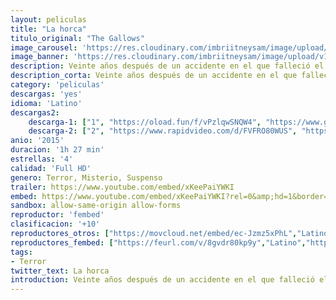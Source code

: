 ```yaml
---
layout: peliculas
title: "La horca"
titulo_original: "The Gallows"
image_carousel: 'https://res.cloudinary.com/imbriitneysam/image/upload/v1546806379/horca-poster-min.jpg'
image_banner: 'https://res.cloudinary.com/imbriitneysam/image/upload/v1546806385/horca-banner-min.jpg'
description: Veinte años después de un accidente en el que falleció el protagonista de una obra de teatro de instituto, los estudiantes de este centro situado en un pequeño pueblo deciden resucitar la fallida producción teatral con la intención de rendir un homenaje en el aniversario de la tragedia, pero al final descubren que habría sido mejor dejar las cosas como estaban.
description_corta: Veinte años después de un accidente en el que falleció el protagonista de una obra de teatro de instituto, los estudiantes de este centro situado en un pequeño pueblo deciden resucitar la fallida producción teatral con la..
category: 'peliculas'
descargas: 'yes'
idioma: 'Latino'
descargas2:
    descarga-1: ["1", "https://oload.fun/f/vPzlqwSNQW4", "https://www.google.com/s2/favicons?domain=openload.co","OpenLoad","https://res.cloudinary.com/imbriitneysam/image/upload/v1541473684/mexico.png", "Latino", "Full HD"]
    descarga-2: ["2", "https://www.rapidvideo.com/d/FVFRO80WUS", "https://www.google.com/s2/favicons?domain=www.rapidvideo.com","RapidVideo","https://res.cloudinary.com/imbriitneysam/image/upload/v1541473684/mexico.png", "Latino", "Full HD"]
anio: '2015'
duracion: '1h 27 min'
estrellas: '4'
calidad: 'Full HD'
genero: Terror, Misterio, Suspenso
trailer: https://www.youtube.com/embed/xKeePaiYWKI
embed: https://www.youtube.com/embed/xKeePaiYWKI?rel=0&amp;hd=1&border=0&wmode=opaque&enablejsapi=1&modestbranding=1&controls=1&showinfo=1
sandbox: allow-same-origin allow-forms
reproductor: 'fembed'
clasificacion: '+10'
reproductores_otros: ["https://movcloud.net/embed/ec-Jzmz5xPhL","Latino","https://mstream.press/dm3390rphn6z","Latino"]
reproductores_fembed: ["https://feurl.com/v/8gvdr80kp9y","Latino","https://feurl.com/v/7q97p5wew9g","Latino","https://feurl.com/v/4dojze8qny9","Latino"]
tags:
- Terror
twitter_text: La horca
introduction: Veinte años después de un accidente en el que falleció el protagonista de una obra de teatro de instituto, los estudiantes de este centro situado en un pequeño pueblo deciden resucitar la fallida producción teatral con la...
---
```



 







